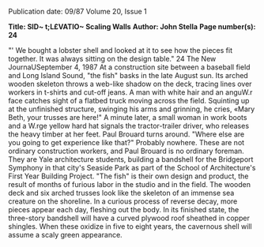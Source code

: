 Publication date: 09/87
Volume 20, Issue 1

**Title: SID~ t;L£VATIO~ Scaling Walls**
**Author: John Stella**
**Page number(s): 24**

"' We bought a lobster 
shell and looked at it 
to see how the pieces 
fit together. It was 
always sitting on the 
design table." 
24 The New JournaUSeptember 4, 1987 
At a construction site between a baseball field 
and Long Island Sound, "the fish" basks in 
the late August sun. Its arched wooden 
skeleton throws a web-like shadow on the 
deck, tracing lines over workers in t-shirts 
and cut-off jeans. A man with white hair and 
an anguW.r face catches sight of a flatbed truck 
moving across the field. Squinting up at the 
unfinished structure, swinging his arms and 
grinning, he cries, «Mary Beth, your trusses 
are here!" A minute later, a small woman in 
work boots and a W.rge yellow hard hat 
signals the tractor-trailer driver, who releases 
the heavy timber at her feet. Paul Brouard 
turns around. "Where else are you going to get 
experience like that?" 
Probably nowhere. These are not 
ordinary construction workers, and 
Paul Brouard is no ordinary foreman. 
They are Yale architecture students, 
building a bandshell for the Bridgeport 
Symphony in that city's Seaside Park 
as part of the School of Architecture's 
First Year Building Project. "The fish" 
is their own design and product, the 
result of months of furious labor in the 
studio and in the field. 
The wooden deck and six arched 
trusses look like the skeleton of an 
immense sea creature on the shoreline. 
In a curious process of reverse decay, 
more pieces appear each day, fleshing 
out the body. In its finished state, the 
three-story bandshell will have a 
curved plywood roof sheathed in 
copper shingles. When these oxidize in 
five to eight years, the cavernous shell 
will assume a scaly green appearance.
